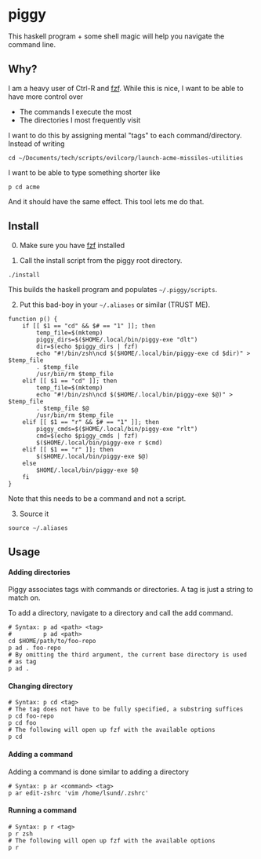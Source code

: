 # piggy

This haskell program + some shell magic will help you navigate the command
line.

## Why?

I am a heavy user of Ctrl-R and [fzf](https://github.com/junegunn/fzf). While
this is nice, I want to be able to have more control over

* The commands I execute the most
* The directories I most frequently visit

I want to do this by assigning mental "tags" to each command/directory. Instead
of writing

```
cd ~/Documents/tech/scripts/evilcorp/launch-acme-missiles-utilities
```

I want to be able to type something shorter like

```
p cd acme
```

And it should have the same effect. This tool lets me do that.

## Install

0. Make sure you have [fzf](https://github.com/junegunn/fzf) installed

1. Call the install script from the piggy root directory.

```
./install
```

This builds the haskell program and populates `~/.piggy/scripts`.

2. Put this bad-boy in your `~/.aliases` or similar (TRUST ME).

```
function p() {
    if [[ $1 == "cd" && $# == "1" ]]; then
        temp_file=$(mktemp)
        piggy_dirs=$($HOME/.local/bin/piggy-exe "dlt")
        dir=$(echo $piggy_dirs | fzf)
        echo "#!/bin/zsh\ncd $($HOME/.local/bin/piggy-exe cd $dir)" > $temp_file
        . $temp_file
        /usr/bin/rm $temp_file
    elif [[ $1 == "cd" ]]; then
        temp_file=$(mktemp)
        echo "#!/bin/zsh\ncd $($HOME/.local/bin/piggy-exe $@)" > $temp_file
        . $temp_file $@
        /usr/bin/rm $temp_file
    elif [[ $1 == "r" && $# == "1" ]]; then
        piggy_cmds=$($HOME/.local/bin/piggy-exe "rlt")
        cmd=$(echo $piggy_cmds | fzf)
        $($HOME/.local/bin/piggy-exe r $cmd)
    elif [[ $1 == "r" ]]; then
        $($HOME/.local/bin/piggy-exe $@)
    else
        $HOME/.local/bin/piggy-exe $@
    fi
}
```

Note that this needs to be a command and not a script.

3. Source it

```
source ~/.aliases
```

## Usage

#### Adding directories

Piggy associates tags with commands or directories. A tag is just a string to
match on.

To add a directory, navigate to a directory and call the add command.

```
# Syntax: p ad <path> <tag>
#         p ad <path>
cd $HOME/path/to/foo-repo
p ad . foo-repo
# By omitting the third argument, the current base directory is used
# as tag
p ad .
```

#### Changing directory

```
# Syntax: p cd <tag>
# The tag does not have to be fully specified, a substring suffices
p cd foo-repo
p cd foo
# The following will open up fzf with the available options
p cd
```

#### Adding a command

Adding a command is done similar to adding a directory

```
# Syntax: p ar <command> <tag>
p ar edit-zshrc 'vim /home/lsund/.zshrc'
```

#### Running a command

```
# Syntax: p r <tag>
p r zsh
# The following will open up fzf with the available options
p r
```
